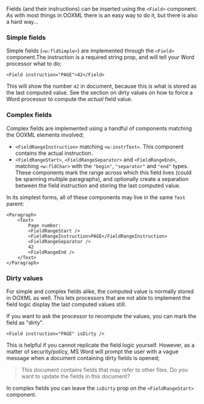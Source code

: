 Fields (and their instructions) can be inserted using the `<Field>` component. As with most things in
OOXML there is an easy way to do it, but there is also a hard way...

### Simple fields

Simple fields (`<w:fldSimple>`) are implemented through the `<Field>` component.The instruction is a
required string prop, and will tell your Word processor what to do;

```tsx
<Field instruction="PAGE">42</Field>
```

This will show the number `42` in document, because this is what is stored as the last computed value.
See the section on dirty values on how to force a Word processor to compute the _actual_ field value.

### Complex fields

Complex fields are implemented using a handful of components matching the OOXML elements involved;

- `<FieldRangeInstruction>` matching `<w:instrText>`. This component contains the actual instruction.
- `<FieldRangeStart>`, `<FieldRangeSeparator>` and `<FieldRangeEnd>`, matching `<w:fldChar>` with the
  `"begin"`, `"separator"` and `"end"` types. These components mark the range across which this field
  lives (could be spanning multiple paragraphs), and optionally create a separation between the field
  instruction and storing the last computed value.

In its simplest forms, all of these components may live in the same `Text` parent:

```tsx
<Paragraph>
	<Text>
		Page number:
		<FieldRangeStart />
		<FieldRangeInstruction>PAGE</FieldRangeInstruction>
		<FieldRangeSeparator />
		42
		<FieldRangeEnd />
	</Text>
</Paragraph>
```

### Dirty values

For simple and complex fields alike, the computed value is normally stored in OOXML as well. This lets
processors that are not able to implement the field logic display the last computed values still.

If you want to ask the processor to recompute the values, you can mark the field as "dirty".

```tsx
<Field instruction="PAGE" isDirty />
```

This is helpful if you cannot replicate the field logic yourself. However, as a matter of security/policy,
MS Word will prompt the user with a vague message when a document containing dirty fields is opened;

> This document contains fields that may refer to other files. Do you want to update the fields in this document?

In complex fields you can leave the `isDirty` prop on the `<FieldRangeStart>` component.
